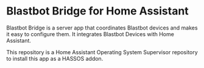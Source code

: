 # Blastbot Bridge for Home Assistant

Blastbot Bridge is a server app that coordinates Blastbot devices and makes it easy to configure them. It integrates Blastbot Devices with Home Assistant.

This repository is a Home Assistant Operating System Supervisor repository to install this app as a HASSOS addon.
